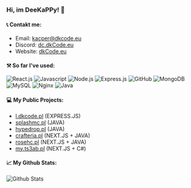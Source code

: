 ### Hi, im DeeKaPPy! 👋

#### 📞 Contakt me:
- Email: kacper@dkcode.eu
- Discord: [dc.dkCode.eu](https://dc.dkCode.eu)
- Website: [dkCode.eu](https://dkCode.eu)

#### ⚒ So far I've used:
![React.js](https://img.shields.io/badge/-React.js-007494?style=flat&logo=react)
![Javascript](https://img.shields.io/badge/-Javascript-black?style=flat&logo=javascript)
![Node.js](https://img.shields.io/badge/-Node.js-black?style=flat&logo=Node.js)
![Express.js](https://img.shields.io/badge/-Express.js-black?style=flat&logo=Express)
![GitHub](https://img.shields.io/badge/-GitHub-181717?style=flat&logo=github)
![MongoDB](https://img.shields.io/badge/-MongoDB-black?style=flat&logo=mongodb)
![MySQL](https://img.shields.io/badge/-MySQL-black?style=flat&logo=mysql)
![Nginx](https://img.shields.io/badge/-Nginx-009136?style=flat&logo=nginx&logoColor=white)
![Java](https://img.shields.io/badge/-Java-e6322d?style=flat&logo=java)


#### 💻 My Public Projects:
- [l.dkcode.pl](https://l.dkcode.pl) (EXPRESS.JS)
- [splashmc.pl](https://splashmc.pl) (JAVA)
- [hypedrop.pl](https://hypedrop.pl) (JAVA)
- [crafteria.pl](https://crafteria.pl) (NEXT.JS + JAVA)
- [rosehc.pl](https://rosehc.pl) (NEXT.JS + JAVA)
- [my.ts3ab.pl](https://my.ts3ab.pl) (NEXT.JS + C#)

#### 📈 My Github Stats:
![Github Stats](https://github-readme-stats.vercel.app/api?username=DeeKaPPy&show_icons=true&theme=dark)
